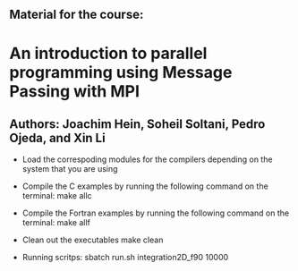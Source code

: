## Material for the course:
# An introduction to parallel programming using Message Passing with MPI
## Authors: Joachim Hein, Soheil Soltani, Pedro Ojeda, and Xin Li


* Load the correspoding modules for the compilers depending on the
system that you are using

* Compile the C examples by running the following command on the
terminal:
    make allc 

* Compile the Fortran examples by running the following command on the
terminal:
    make allf

* Clean out the executables
    make clean

* Running scritps:
    sbatch run.sh integration2D_f90 10000
